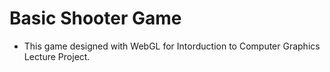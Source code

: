 # Basic Shooter Game
* This game designed with WebGL for Intorduction to Computer Graphics Lecture Project.
